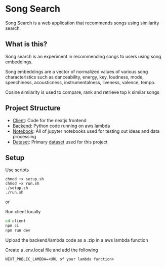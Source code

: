 # Song Search
Song Search is a web application that recommends songs using similarity search.

## What is this?
Song search is an experiment in recommending songs to users using song embeddings. 

Song embeddings are a vector of normalized values of various song characteristics such as danceability, energy, key, loudness, mode, speechiness, acousticness, instrumentalness, liveness, valence, tempo.

Cosine similarity is used to compare, rank and retrieve top k similar songs

## Project Structure
- [Client](/client): Code for the nextjs frontend
- [Backend](/backend/): Python code running on aws lambda
- [Notebook](/notebook/): All of jupyter notebooks used for testing out ideas and data processing
- [Dataset](/dataset/): Primary [dataset](https://www.kaggle.com/datasets/joebeachcapital/30000-spotify-songs) used for this project

## Setup

Use scripts
```
chmod +x setup.sh
chmod +x run.sh
./setup.sh
./run.sh
```

or 

Run client locally
```bash
cd client
npm ci
npm run dev
```

Upload the backend/lambda code as a .zip in a aws lambda function

Create a .env.local file and add the following
```
NEXT_PUBLIC_LAMBDA=<URL of your lambda function>
```

